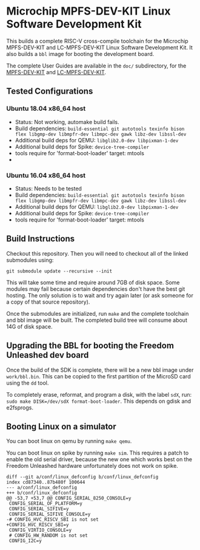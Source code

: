 # Microchip MPFS-DEV-KIT Linux Software Development Kit

This builds a complete RISC-V cross-compile toolchain for the Microchip 
MPFS-DEV-KIT and LC-MPFS-DEV-KIT Linux Software Development Kit. It also builds a `bbl` image for 
booting the development board.

The complete User Guides are available in the `doc/` subdirectory, for the [MPFS-DEV-KIT](doc/MPFS-DEV-KIT_user_guide.md) and [LC-MPFS-DEV-KIT](doc/LC-MPFS-DEV-KIT_user_guide.md).

## Tested Configurations

### Ubuntu 18.04 x86_64 host

- Status: Not working, automake build fails.
- Build dependencies: `build-essential git autotools texinfo bison flex
  libgmp-dev libmpfr-dev libmpc-dev gawk libz-dev libssl-dev`
- Additional build deps for QEMU: `libglib2.0-dev libpixman-1-dev`
- Additional build deps for Spike: `device-tree-compiler`
- tools require for 'format-boot-loader' target: mtools
- 
### Ubuntu 16.04 x86_64 host

- Status: Needs to be tested
- Build dependencies: `build-essential git autotools texinfo bison flex
  libgmp-dev libmpfr-dev libmpc-dev gawk libz-dev libssl-dev`
- Additional build deps for QEMU: `libglib2.0-dev libpixman-1-dev`
- Additional build deps for Spike: `device-tree-compiler`
- tools require for 'format-boot-loader' target: mtools

## Build Instructions

Checkout this repository. Then you will need to checkout all of the linked submodules using:

`git submodule update --recursive --init`

This will take some time and require around 7GB of disk space. Some modules may fail because certain dependencies don't have the best git hosting. The only solution is to wait and try again later (or ask someone for a copy of that source repository).

Once the submodules are initialized, run `make` and the complete toolchain and bbl image will be built. The completed build tree will consume about 14G of disk space.

## Upgrading the BBL for booting the Freedom Unleashed dev board

Once the build of the SDK is complete, there will be a new bbl image under `work/bbl.bin`. This can be copied to the first partition of the MicroSD card using the `dd` tool.

To completely erase, reformat, and program a disk, with the label `sdX`, run:
`sudo make DISK=/dev/sdX format-boot-loader`. This depends on gdisk and e2fsprogs.

## Booting Linux on a simulator

You can boot linux on qemu by running `make qemu`.

You can boot linux on spike by running `make sim`.  This requires a patch to
enable the old serial driver, because the new one which works best on the
Freedom Unleashed hardware unfortunately does not work on spike.

```
diff --git a/conf/linux_defconfig b/conf/linux_defconfig
index cd87340..87b480f 100644
--- a/conf/linux_defconfig
+++ b/conf/linux_defconfig
@@ -53,7 +53,7 @@ CONFIG_SERIAL_8250_CONSOLE=y
 CONFIG_SERIAL_OF_PLATFORM=y
 CONFIG_SERIAL_SIFIVE=y
 CONFIG_SERIAL_SIFIVE_CONSOLE=y
-# CONFIG_HVC_RISCV_SBI is not set
+CONFIG_HVC_RISCV_SBI=y
 CONFIG_VIRTIO_CONSOLE=y
 # CONFIG_HW_RANDOM is not set
 CONFIG_I2C=y